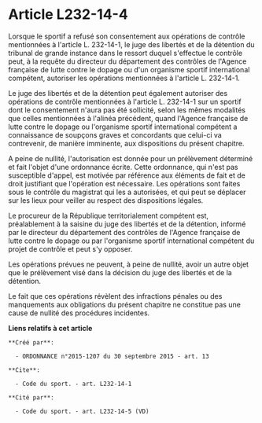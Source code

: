 # Article L232-14-4

Lorsque le sportif a refusé son consentement aux opérations de contrôle mentionnées à l'article L. 232-14-1, le juge des
libertés et de la détention du tribunal de grande instance dans le ressort duquel s'effectue le contrôle peut, à la requête
du directeur du département des contrôles de l'Agence française de lutte contre le dopage ou d'un organisme sportif
international compétent, autoriser les opérations mentionnées à l'article L. 232-14-1. 

Le juge des libertés et de la détention peut également autoriser des opérations de contrôle mentionnées à l'article L.
232-14-1 sur un sportif dont le consentement n'aura pas été sollicité, selon les mêmes modalités que celles mentionnées à
l'alinéa précédent, quand l'Agence française de lutte contre le dopage ou l'organisme sportif international compétent a
connaissance de soupçons graves et concordants que celui-ci va contrevenir, de manière imminente, aux dispositions du présent
chapitre. 

A peine de nullité, l'autorisation est donnée pour un prélèvement déterminé et fait l'objet d'une ordonnance écrite. Cette
ordonnance, qui n'est pas susceptible d'appel, est motivée par référence aux éléments de fait et de droit justifiant que
l'opération est nécessaire. Les opérations sont faites sous le contrôle du magistrat qui les a autorisées, et qui peut se
déplacer sur les lieux pour veiller au respect des dispositions légales. 

Le procureur de la République territorialement compétent est, préalablement à la saisine du juge des libertés et de la
détention, informé par le directeur du département des contrôles de l'Agence française de lutte contre le dopage ou par
l'organisme sportif international compétent du projet de contrôle et peut s'y opposer. 

Les opérations prévues ne peuvent, à peine de nullité, avoir un autre objet que le prélèvement visé dans la décision du juge
des libertés et de la détention. 

Le fait que ces opérations révèlent des infractions pénales ou des manquements aux obligations du présent chapitre ne
constitue pas une cause de nullité des procédures incidentes.

**Liens relatifs à cet article**

	**Créé par**:

	  - ORDONNANCE n°2015-1207 du 30 septembre 2015 - art. 13

	**Cite**:

	  - Code du sport. - art. L232-14-1

	**Cité par**:

	  - Code du sport. - art. L232-14-5 (VD)
